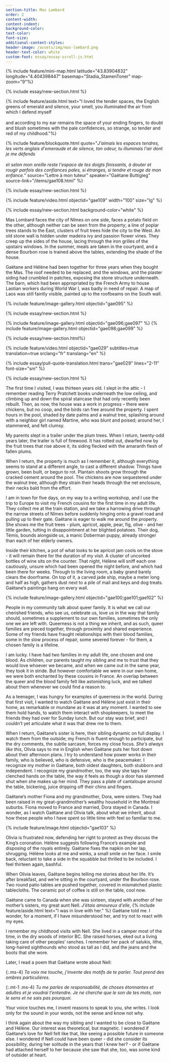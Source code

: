 ```yaml
---
section-title: Mas Lombard
order: 2
content-width: 
content-indent: 
background-color: 
text-color: 
font-size:
additional-content-styles:
header-image: /assets/img/mas-lombard.png
header-text-color: white
custom-foot: essay/essay-scroll-js.html
---
```

<div class="row my-4" >
<div class="" markdown="1">

	
{% include feature/mini-map.html latitude="43.83904832" longitude="4.404398447" basemap="Stadia_StamenToner" map-zoom="9"%}

{% include essay/new-section.html %} 

{% include feature/aside.html text="I loved the tender spaces, the English greens of emerald and silence, your smell, you illuminated the air from which I defend myself<br><br>and according to my ear remains the space of your ending fingers, to doubt and blush sometimes with the pale confidences, so strange, so tender and red of my childhood."%}

{% include feature/blockquote.html quote="*J'aimais les espaces tendres, les verts anglais d'emeraude et de silence, ton odeur, tu illuminais l'air dont je me défends<br>*  
*et selon mon oreille reste l'espace de tes doigts finissants, à douter et rougir parfois des confiances pales, si étranges, si tendre et rouge de mon enfance.*" source="Lettre à mon tuteur" speaker="Gaëtane Buttigieg" source-link="/items/gae108.html" %}


    
{% include essay/new-section.html %} 

{% include feature/video.html objectid="gae109" width="100" size="lg" %}

{% include essay/new-section.html background-color="white" %} 


Mas Lombard faces the city of Nîmes on one side, faces a potato field on the other, although neither can be seen from the property; a line of poplar trees stands to the East, clusters of fruit trees hide the city to the West. An old stone wall is hidden under madeira ivy and passion flower vines. They creep up the sides of the house, lacing through the iron grilles of the upstairs windows. In the summer, meals are taken in the courtyard, and a dense Bourbon rose is trained above the tables, extending the shade of the house.  

Gaëtane and Hélène had been together for three years when they bought the Mas. The roof needed to be replaced, and the windows, and the plaster siding had crumbled in patches, exposing the stone structure underneath. The barn, which had been appropriated by the French Army to house Laotian workers during World War I, was badly in need of repair. A map of Laos was still faintly visible, painted up to the roofbeams on the South wall.

{% include feature/image-gallery.html objectid="gae095" %}


{% include essay/new-section.html %} 


{% include feature/image-gallery.html objectid="gae096;gae097" %}
{% include feature/image-gallery.html objectid="gae098;gae099" %}

{% include essay/new-section.html%} 



{% include feature/video.html objectid="gae029" subtitles=true translation=true srclang="fr" translang="en" %}


{% include essay/pull-quote-translation.html trans="gae029" lines="2-11" font-size="sm" %}






{% include essay/new-section.html %} 

The first time I visited, I was thirteen years old. I slept in the attic \- I remember reading Terry Pratchett books underneath the low ceiling, and climbing up and down the spiral staircase that had only recently been rebuilt. Then, as now, the house was a work in progress – there were chickens, but no coop, and the birds ran free around the property. I spent hours in the pool, shaded by date palms and a walnut tree, splashing around with a neighbor girl named Martine, who was blunt and poised; around her, I stammered, and felt clumsy.  

My parents slept in a trailer under the plum trees. When I return, twenty-odd years later, the trailer is full of firewood. It has rotted out, dwarfed now by the fruit trees that rise above it, its siding flecked with the amaranth flesh of fallen plums.  

When I return, the property is much as I remember it, although everything seems to stand at a different angle, to cast a different shadow. Things have grown, been built, or begun to rot. Plantain shoots grow through the cracked cement around the pool. The chickens are now sequestered under the walnut tree, although they strain their heads through the net enclosure, their necks bald from the effort.

I am in town for five days, on my way to a writing workshop, and I use the trip to Europe to visit my French cousins for the first time in my adult life. They collect me at the train station, and we take a harrowing drive through the narrow streets of Nîmes before suddenly hinging onto a gravel road and pulling up to their gate. Gaëtane is eager to walk me around the property. She shows me the fruit trees \- plum, apricot, apple, pear, fig, olive \- and her little garden, tutting in disappointment at her blighted potatoes. Their dog, Témis, bounds alongside us, a manic Doberman puppy, already stronger than each of her elderly owners.   

Inside their kitchen, a pot of what looks to be apricot jam cools on the stove \- it will remain there for the duration of my visit. A cluster of uncorked bottles of wine sits on the counter. That night, Hélène will sniff each one cautiously, unsure which had been opened the night before, and which had been there for weeks. Through to the living room, a baby grand barely clears the doorframe. On top of it, a carved jade ship, maybe a meter long and half as high, gathers dust next to a pile of mail and keys and dog treats. Gaëtane’s paintings hang on every wall.

{% include feature/image-gallery.html objectid="gae100;gae101;gae102" %}


People in my community talk about queer family. It is what we call our cherished friends, who see us, celebrate us, love us in the way that family should, sometimes a supplement to our own families, sometimes the only one we are left with. Queerness is not a thing we inherit, and as such, queer families are pieced together, through proximity and shared experience. Some of my friends have fraught relationships with their blood families, some in the slow process of repair, some severed forever \- for them, a chosen family is a lifeline.  


I am lucky. I have had two families in my adult life, one chosen and one blood. As children, our parents taught my sibling and me to trust that they would love whoever we became, and when we came out in the same year, they took it in stride. But however comfortable we were in our own home, we were both enchanted by these cousins in France. An overlap between the queer and the blood family felt like astonishing luck, and we talked about them whenever we could find a reason to.

As a teenager, I was hungry for examples of queerness in the world. During that first visit, I wanted to watch Gaëtane and Hélène just exist in their home, as remarkable or mundane as it was at any moment. I wanted to see them hold hands, to watch them interact with shopkeepers, to meet the friends they had over for Sunday lunch. But our stay was brief, and I couldn’t yet articulate what it was that drew me to them.  
   
When I return, Gaëtane’s sister is here, their sibling dynamic on full display. I watch them from the outside; my French is fluent enough to participate, but the dry comments, the subtle sarcasm, forces my close focus. *She’s always like this*, Olivia says to me in English when Gaëtane puts her foot down about their afternoon plans. I try to understand how power works in their family, who is believed, who is defensive, who is the peacemaker. I recognize my mother in Gaëtane, both oldest daughters, both stubborn and independent. I recognize my grandmother, too, the way she taps her clenched hands on the table, the way it feels as though a door has slammed shut when she makes up her mind. They pass a plate of cantaloupe around the table, bickering, juice dripping off their chins and fingers.  

Gaëtane’s mother Fiona and my grandmother, Dora, were sisters. They had been raised in my great-grandmother’s wealthy household in the Montreal suburbs. Fiona moved to France and married, Dora stayed in Canada. I wonder, as I watch Gaëtane and Olivia talk, about what we inherit, about how these people who I have spent so little time with feel so familiar to me.

{% include feature/image.html objectid="gae103" %}

Olivia is frustrated now, defending her right to protest as they discuss the King’s coronation. Hélène suggests following France’s example and disposing of the royals entirely. Gaëtane fixes the napkin on her lap, shrugging. Hélène looks at me and winks, a small smile on her face. I smile back, reluctant to take a side in the squabble but thrilled to be included. I feel thirteen again, bashful.   
   
When Olivia leaves, Gaëtane begins telling me stories about her life. It’s after breakfast, and we’re sitting in the courtyard, under the Bourbon rose. Two round patio tables are pushed together, covered in mismatched plastic tablecloths. The ceramic pot of coffee is still on the table, cool now.  

Gaëtane came to Canada when she was sixteen, stayed with another of her mother’s sisters, my great aunt Nell. *J’étais amoureux d'elle*, {% include feature/aside.html text="I was in love with her." %} Gaëtane told me. I wonder, for a moment, if I have misunderstood her, and try not to react with my eyes. 

I remember my childhood visits with Nell. She lived in a camper most of the time, in the dry woods of interior BC. She raised horses, eked out a living taking care of other peoples’ ranches. I remember her pack of salukis, lithe, long-haired sighthounds who stood as tall as I did, and the jeans and the boots that she wore.  

Later, I read a poem that Gaëtane wrote about Nell:

{:.ms-4}
*Ta voix me touche, j’invente des motifs de te parler. Tout prend des ombres particulières.* 

{:.mt-1 .ms-4}
*Tu me parles de responsabilité, de choses étonnantes et adultes et je voudrai t’entendre. Je ne cherche que le son de tes mots, non le sens et ne sais pas pourquoi.*  

Your voice touches me, I invent reasons to speak to you, she writes. I look only for the sound in your words, not the sense and know not why.  

I think again about the way my sibling and I wanted to be close to Gaëtane and Hélène. Our interest was theoretical, but magnetic. I wondered if Gaëtane’s love for Nell felt like that, like seeing a possible future in someone else. I wondered if Nell could have been queer \- did she consider its possibility, during her solitude in the years that I knew her? \- or if Gaëtane had attached herself to her because she saw that she, too, was some kind of outsider at heart.  








